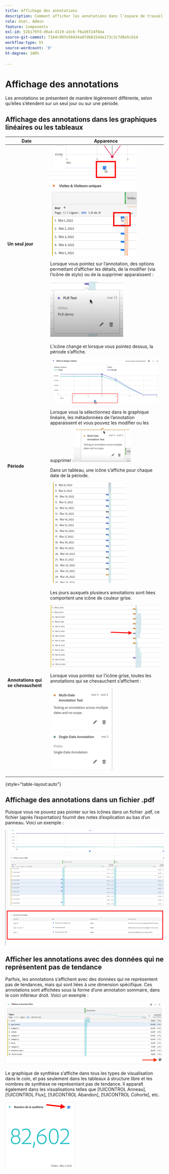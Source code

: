 ```yaml
---
title: Affichage des annotations
description: Comment afficher les annotations dans l’espace de travail.
role: User, Admin
feature: Components
exl-id: 52b179fd-d9a4-4119-a3c6-f6a36f24f8ea
source-git-commit: 7164c90fe50434a07db8154de173c3c7d8e5cb14
workflow-type: ht
source-wordcount: '0'
ht-degree: 100%

---
```


# Affichage des annotations

Les annotations se présentent de manière légèrement différente, selon qu’elles s’étendent sur un seul jour ou sur une période.

## Affichage des annotations dans les graphiques linéaires ou les tableaux

| Date | Apparence |
| --- | --- |
| **Un seul jour** | ![](assets/single-day.png)<p>Lorsque vous pointez sur l’annotation, des options permettant dʼafficher les détails, de la modifier (via lʼicône de stylo) ou de la supprimer apparaissent :<p> ![](assets/hover.png) |
| **Période** | L’icône change et lorsque vous pointez dessus, la période s’affiche.<p>![](assets/multi-day.png)<p>Lorsque vous la sélectionnez dans le graphique linéaire, les métadonnées de l’annotation apparaissent et vous pouvez les modifier ou les supprimer :![](assets/multi-hover.png)<p>Dans un tableau, une icône s’affiche pour chaque date de la période.<p>![](assets/multi-day-table.png) |
| **Annotations qui se chevauchent** | Les jours auxquels plusieurs annotations sont liées comportent une icône de couleur grise.<p>![](assets/grey.png)<p>Lorsque vous pointez sur l’icône grise, toutes les annotations qui se chevauchent s’affichent :<p>![](assets/overlap.png) |

{style=&quot;table-layout:auto&quot;}

## Affichage des annotations dans un fichier .pdf

Puisque vous ne pouvez pas pointer sur les icônes dans un fichier .pdf, ce fichier (après l’exportation) fournit des notes d’explication au bas d’un panneau. Voici un exemple :

![](assets/ann-pdf.png)

## Afficher les annotations avec des données qui ne représentent pas de tendance

Parfois, les annotations s’affichent avec des données qui ne représentent pas de tendances, mais qui sont liées à une dimension spécifique. Ces annotations sont affichées sous la forme dʼune annotation sommaire, dans le coin inférieur droit. Voici un exemple :

![](assets/non-date.png)

Le graphique de synthèse s’affiche dans tous les types de visualisation dans le coin, et pas seulement dans les tableaux à structure libre et les nombres de synthèse ne représentant pas de tendance. Il apparaît également dans les visualisations telles que [!UICONTROL Anneau], [!UICONTROL Flux], [!UICONTROL Abandon], [!UICONTROL Cohorte], etc.

![](assets/ann-summary.png)